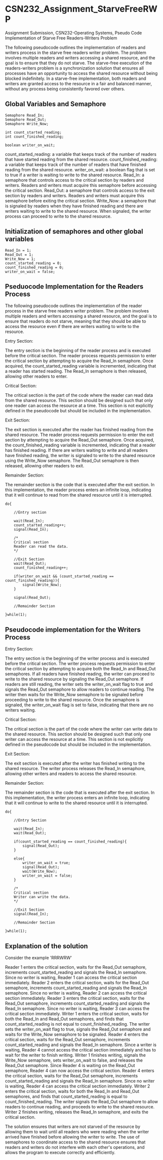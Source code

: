 # CSN232_Assignment_StarveFreeRWP
Assignment Submission, CSN232-Operating Systems, Pseudo Code Implementation of Starve Free Readers-Writers Problem

The following pseudocode outlines the implementation of readers and writers process in the starve free readers writer problem. The problem involves multiple readers and writers accessing a shared resource, and the goal is to ensure that they do not starve. The starve-free execution of the readers-writers problem is a synchronization solution that ensures all processes have an opportunity to access the shared resource without being blocked indefinitely. In a starve-free implementation, both readers and writers are granted access to the resource in a fair and balanced manner, without any process being consistently favored over others.

## Global Variables and Semaphore

```
Semaphore Read_In; 
Semaphore Read_Out;
Semaphore Write_Now;

int count_started_reading; 
int count_finished_reading;

boolean writer_on_wait;
```

count_started_reading: a variable that keeps track of the number of readers that have started reading from the shared resource.
count_finished_reading: a variable that keeps track of the number of readers that have finished reading from the shared resource.
writer_on_wait: a boolean flag that is set to true if a writer is waiting to write to the shared resource.
Read_In: a semaphore that controls access to the critical section by readers and writers. Readers and writers must acquire this semaphore before accessing the critical section.
Read_Out: a semaphore that controls access to the exit section by readers and writers. Readers and writers must acquire this semaphore before exiting the critical section.
Write_Now: a semaphore that is signaled by readers when they have finished reading and there are writers waiting to write to the shared resource. When signaled, the writer process can proceed to write to the shared resource.


## Initialization of semaphores and other global variables

```
Read_In = 1;
Read_Out = 1;
Write_Now = 1;
count_started_reading = 0;
count_finished_reading = 0;
writer_on_wait = false;
```


## Pseduocode Implementation for the Readers Process

The following pseudocode outlines the implementation of the reader process in the starve free readers writer problem. The problem involves multiple readers and writers accessing a shared resource, and the goal is to ensure that readers do not starve, meaning that they should be able to access the resource even if there are writers waiting to write to the resource.

Entry Section:

The entry section is the beginning of the reader process and is executed before the critical section.
The reader process requests permission to enter the critical section by attempting to acquire the Read_In semaphore.
Once acquired, the count_started_reading variable is incremented, indicating that a reader has started reading.
The Read_In semaphore is then released, allowing other readers to enter.

Critical Section:

The critical section is the part of the code where the reader can read data from the shared resource.
This section should be designed such that only one reader can access the resource at a time.
This section is not explicitly defined in the pseudocode but should be included in the implementation.

Exit Section:

The exit section is executed after the reader has finished reading from the shared resource.
The reader process requests permission to enter the exit section by attempting to acquire the Read_Out semaphore.
Once acquired, the count_finished_reading variable is incremented, indicating that a reader has finished reading.
If there are writers waiting to write and all readers have finished reading, the writer is signaled to write to the shared resource using the Write_Now semaphore.
The Read_Out semaphore is then released, allowing other readers to exit.

Remainder Section:

The remainder section is the code that is executed after the exit section.
In this implementation, the reader process enters an infinite loop, indicating that it will continue to read from the shared resource until it is interrupted.


```
do{

    //Entry section

    wait(Read_In);
    count_started_reading++;
    signal(Read_In);

    /*
    Critical section
    Reader can read the data.
    */

    //Exit Section
    wait(Read_Out);
    count_finished_reading++;
   
    if(writer_on_wait && (count_started_reading == count_finished_reading)){
        signal(Write_Now);
    }

    signal(Read_Out);

    //Remainder Section

}while(1);
```

## Pseudocode implementation for the Writers Process

Entry Section:

The entry section is the beginning of the writer process and is executed before the critical section.
The writer process requests permission to enter the critical section by attempting to acquire both the Read_In and Read_Out semaphores.
If all readers have finished reading, the writer can proceed to write to the shared resource by signaling the Read_Out semaphore.
If readers are still reading, the writer sets the writer_on_wait flag to true and signals the Read_Out semaphore to allow readers to continue reading.
The writer then waits for the Write_Now semaphore to be signaled before proceeding to write to the shared resource.
Once the semaphore is signaled, the writer_on_wait flag is set to false, indicating that there are no writers waiting.

Critical Section:

The critical section is the part of the code where the writer can write data to the shared resource.
This section should be designed such that only one writer can access the resource at a time.
This section is not explicitly defined in the pseudocode but should be included in the implementation.

Exit Section:

The exit section is executed after the writer has finished writing to the shared resource.
The writer process releases the Read_In semaphore, allowing other writers and readers to access the shared resource.

Remainder Section:

The remainder section is the code that is executed after the exit section.
In this implementation, the writer process enters an infinite loop, indicating that it will continue to write to the shared resource until it is interrupted.



```
do{

    //Entry Section

    wait(Read_In);
    wait(Read_Out);

    if(count_started_reading == count_finished_reading){
        signal(Read_Out);
    }

    else{
        writer_on_wait = true;
        signal(Read_Out);
        wait(Write_Now);
        writer_on_wait = false;
    }

    /*
    Critical section
    Writer can write the data.
    */

    //Exit Section
    signal(Read_In);

    //Remainder Section

}while(1);
```

## Explanation of the solution

Consider the example 'RRRWRW'

Reader 1 enters the critical section, waits for the Read_Out semaphore, increments count_started_reading and signals the Read_In semaphore. Since no writer is waiting, Reader 1 can access the critical section immediately.
Reader 2 enters the critical section, waits for the Read_Out semaphore, increments count_started_reading and signals the Read_In semaphore. Since no writer is waiting, Reader 2 can access the critical section immediately.
Reader 3 enters the critical section, waits for the Read_Out semaphore, increments count_started_reading and signals the Read_In semaphore. Since no writer is waiting, Reader 3 can access the critical section immediately.
Writer 1 enters the critical section, waits for both the Read_In and Read_Out semaphores, and finds that count_started_reading is not equal to count_finished_reading. The writer sets the writer_on_wait flag to true, signals the Read_Out semaphore and waits for the Write_Now semaphore to be signaled.
Reader 4 enters the critical section, waits for the Read_Out semaphore, increments count_started_reading and signals the Read_In semaphore. Since a writer is waiting, Reader 4 cannot access the critical section immediately and has to wait for the writer to finish writing.
Writer 1 finishes writing, signals the Write_Now semaphore, sets writer_on_wait to false, and releases the Read_Out semaphore. Since Reader 4 is waiting on the Read_Out semaphore, Reader 4 can now access the critical section.
Reader 4 enters the critical section, waits for the Read_Out semaphore, increments count_started_reading and signals the Read_In semaphore. Since no writer is waiting, Reader 4 can access the critical section immediately.
Writer 2 enters the critical section, waits for both the Read_In and Read_Out semaphores, and finds that count_started_reading is equal to count_finished_reading. The writer signals the Read_Out semaphore to allow readers to continue reading, and proceeds to write to the shared resource.
Writer 2 finishes writing, releases the Read_In semaphore, and exits the critical section.

The solution ensures that writers are not starved of the resource by allowing them to wait until all readers who were reading when the writer arrived have finished before allowing the writer to write. The use of semaphores to coordinate access to the shared resource ensures that readers and writers do not interfere with each other's operations, and allows the program to execute correctly and efficiently.
